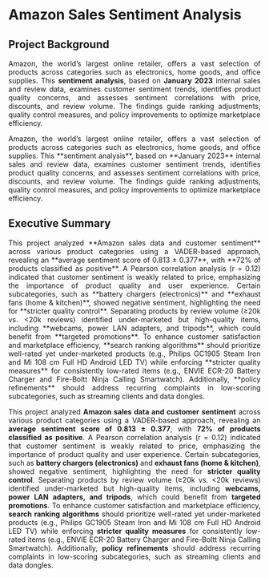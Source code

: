 # Amazon Sales Sentiment Analysis

## Project Background

<p align="justify"> 
Amazon, the world’s largest online retailer, offers a vast selection of products across categories such as electronics, home goods, and office supplies. This <strong>sentiment analysis</strong>, based on <strong>January 2023</strong> internal sales and review data, examines customer sentiment trends, identifies product quality concerns, and assesses sentiment correlations with price, discounts, and review volume. The findings guide ranking adjustments, quality control measures, and policy improvements to optimize marketplace efficiency.
</p>


<p align="justify"> 
Amazon, the world’s largest online retailer, offers a vast selection of products across categories such as electronics, home goods, and office supplies. This **sentiment analysis**, based on **January 2023** internal sales and review data, examines customer sentiment trends, identifies product quality concerns, and assesses sentiment correlations with price, discounts, and review volume. The findings guide ranking adjustments, quality control measures, and policy improvements to optimize marketplace efficiency.
</p>

## Executive Summary

<p align="justify"> 
This project analyzed **Amazon sales data and customer sentiment** across various product categories using a VADER-based approach, revealing an **average sentiment score of 0.813 ± 0.377**, with **72% of products classified as positive**. A Pearson correlation analysis (r = 0.12) indicated that customer sentiment is weakly related to price, emphasizing the importance of product quality and user experience. Certain subcategories, such as **battery chargers (electronics)** and **exhaust fans (home & kitchen)**, showed negative sentiment, highlighting the need for **stricter quality control**. Separating products by review volume (≥20k vs. <20k reviews) identified under-marketed but high-quality items, including **webcams, power LAN adapters, and tripods**, which could benefit from **targeted promotions**. To enhance customer satisfaction and marketplace efficiency, **search ranking algorithms** should prioritize well-rated yet under-marketed products (e.g., Philips GC1905 Steam Iron and Mi 108 cm Full HD Android LED TV) while enforcing **stricter quality measures** for consistently low-rated items (e.g., ENVIE ECR-20 Battery Charger and Fire-Boltt Ninja Calling Smartwatch). Additionally, **policy refinements** should address recurring complaints in low-scoring subcategories, such as streaming clients and data dongles.
</p>

<p align="justify"> 
This project analyzed <strong>Amazon sales data and customer sentiment</strong> across various product categories using a VADER-based approach, revealing an <strong>average sentiment score of 0.813 ± 0.377</strong>, with <strong>72% of products classified as positive</strong>. A Pearson correlation analysis (r = 0.12) indicated that customer sentiment is weakly related to price, emphasizing the importance of product quality and user experience. Certain subcategories, such as <strong>battery chargers (electronics)</strong> and <strong>exhaust fans (home & kitchen)</strong>, showed negative sentiment, highlighting the need for <strong>stricter quality control</strong>. Separating products by review volume (≥20k vs. <20k reviews) identified under-marketed but high-quality items, including <strong>webcams, power LAN adapters, and tripods</strong>, which could benefit from <strong>targeted promotions</strong>. To enhance customer satisfaction and marketplace efficiency, <strong>search ranking algorithms</strong> should prioritize well-rated yet under-marketed products (e.g., Philips GC1905 Steam Iron and Mi 108 cm Full HD Android LED TV) while enforcing <strong>stricter quality measures</strong> for consistently low-rated items (e.g., ENVIE ECR-20 Battery Charger and Fire-Boltt Ninja Calling Smartwatch). Additionally, <strong>policy refinements</strong> should address recurring complaints in low-scoring subcategories, such as streaming clients and data dongles.
</p>

